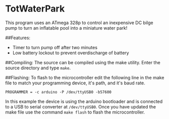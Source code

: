 TotWaterPark
============

This program uses an ATmega 328p to control an inexpensive DC bilge pump to turn an inflatable pool into a
miniature water park!

##Features:
* Timer to turn pump off after two minutes
* Low battery lockout to prevent overdischarge of battery

##Compiling:
The source can be compiled using the make utility.  Enter the source directory and type `make`.

##Flashing:
To flash to the microcontroller edit the following line in the make file to match your programming device, it's path, and it's baud rate.
```
PROGRAMMER = -c arduino -P /dev/ttyUSB0 -b57600
```
In this example the device is using the arduino bootloader and is connected to a USB to serial converter at `/dev/ttyUSB0`.  Once you have updated the make file use the command `make flash` to flash the microcontroller.

